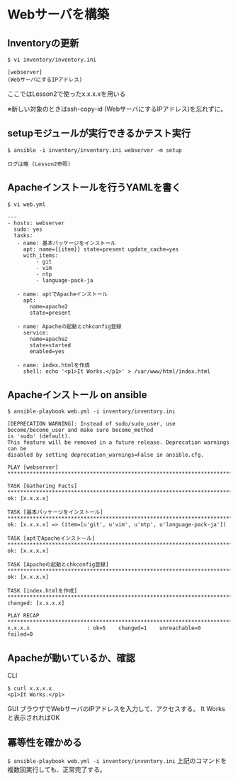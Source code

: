 # Webサーバを構築
## Inventoryの更新
`$ vi inventory/inventory.ini`
```
[webserver]
(WebサーバにするIPアドレス)
```
ここではLesson2で使ったx.x.x.xを用いる

※新しい対象のときはssh-copy-id (WebサーバにするIPアドレス)を忘れずに。

## setupモジュールが実行できるかテスト実行
`$ ansible -i inventory/inventory.ini webserver -m setup`
```
ログは略 (Lesson2参照)
```

## Apacheインストールを行うYAMLを書く
`$ vi web.yml`
```
---
- hosts: webserver
  sudo: yes
  tasks:
   - name: 基本パッケージをインストール
     apt: name={{item}} state=present update_cache=yes
     with_items:
         - git
         - vim
         - ntp
         - language-pack-ja

   - name: aptでApacheインストール
     apt:
       name=apache2
       state=present

   - name: Apacheの起動とchkconfig登録
     service:
       name=apache2
       state=started
       enabled=yes

   - name: index.htmlを作成
     shell: echo '<p1>It Works.</p1>' > /var/www/html/index.html
```

## Apacheインストール on ansible
`$ ansible-playbook web.yml -i inventory/inventory.ini
`
```
[DEPRECATION WARNING]: Instead of sudo/sudo_user, use become/become_user and make sure become_method
is 'sudo' (default).
This feature will be removed in a future release. Deprecation warnings can be
disabled by setting deprecation_warnings=False in ansible.cfg.

PLAY [webserver] *************************************************************************************

TASK [Gathering Facts] *******************************************************************************
ok: [x.x.x.x]

TASK [基本パッケージをインストール] ********************************************************************************
ok: [x.x.x.x] => (item=[u'git', u'vim', u'ntp', u'language-pack-ja'])

TASK [aptでApacheインストール] ******************************************************************************
ok: [x.x.x.x]

TASK [Apacheの起動とchkconfig登録] *************************************************************************
ok: [x.x.x.x]

TASK [index.htmlを作成] *********************************************************************************
changed: [x.x.x.x]

PLAY RECAP *******************************************************************************************
x.x.x.x                  : ok=5    changed=1    unreachable=0    failed=0
```
## Apacheが動いているか、確認
CLI
```
$ curl x.x.x.x
<p1>It Works.</p1>
```
GUI
ブラウザでWebサーバのIPアドレスを入力して、アクセスする。
It Worksと表示されればOK

## 冪等性を確かめる
`$ ansible-playbook web.yml -i inventory/inventory.ini`
上記のコマンドを複数回実行しても、正常完了する。
